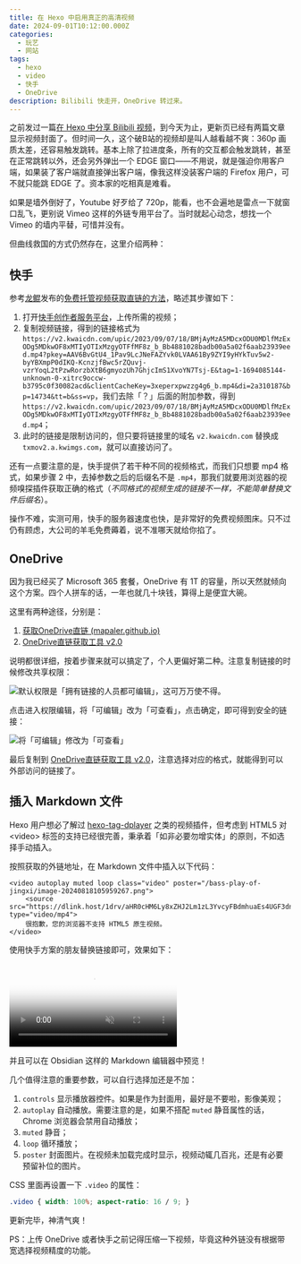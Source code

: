 ```yaml
---
title: 在 Hexo 中启用真正的高清视频
date: 2024-09-01T10:12:00.000Z
categories:
  - 玩艺
  - 网站
tags:
  - hexo
  - video
  - 快手
  - OneDrive
description: Bilibili 快走开，OneDrive 转过来。
---
```

之前发过一篇[在 Hexo 中分享 Bilibili 视频](/playground/web/share-bilibili-video-in-hexo/)，到今天为止，更新页已经有两篇文章显示视频封面了。但时间一久，这个破B站的视频却是叫人越看越不爽：360p 画质太差，还容易触发跳转。基本上除了拉进度条，所有的交互都会触发跳转，甚至在正常跳转以外，还会另外弹出一个 EDGE 窗口——不用说，就是强迫你用客户端，如果装了客户端就直接弹出客户端，像我这样没装客户端的 Firefox 用户，可不就只能跳 EDGE 了。资本家的吃相真是难看。

如果是墙外倒好了，Youtube 好歹给了 720p，能看，也不会遍地是雷点一下就窗口乱飞，更别说 Vimeo 这样的外链专用平台了。当时就起心动念，想找一个 Vimeo 的墙内平替，可惜并没有。

但曲线救国的方式仍然存在，这里介绍两种：

## 快手

参考[龙鲲](https://lklog.cn/)发布的[免费托管视频获取直链的方法](https://lklog.cn/course/1063.html)，略述其步骤如下：

1. 打开[快手创作者服务平台](https://cp.kuaishou.com/)，上传所需的视频；
2. 复制视频链接，得到的链接格式为 `https://v2.kwaicdn.com/upic/2023/09/07/18/BMjAyMzA5MDcxODU0MDlfMzExODg5MDkwOF8xMTIyOTIxMzgyOTFfMF8z_b_Bb4881028badb00a5a02f6aab23939eed.mp4?pkey=AAV6BvGtU4_1Pav9LcJNeFAZYvk0LVAA61By9ZYI9yHYkTuv5w2-byYBXmpP0dIKQ-KcnzjfBwc5rZQuvj-vzrYoqL2tPzwRorzbXtB6gmyozUh7GhjcImS1XvoYN7Tsj-E&tag=1-1694085144-unknown-0-xitrc9occw-b3795c0f30082acd&clientCacheKey=3xeperxpwzzg4g6_b.mp4&di=2a310187&bp=14734&tt=b&ss=vp`，我们去除「？」后面的附加参数，得到 `https://v2.kwaicdn.com/upic/2023/09/07/18/BMjAyMzA5MDcxODU0MDlfMzExODg5MDkwOF8xMTIyOTIxMzgyOTFfMF8z_b_Bb4881028badb00a5a02f6aab23939eed.mp4`；
3. 此时的链接是限制访问的，但只要将链接里的域名 `v2.kwaicdn.com` 替换成 `txmov2.a.kwimgs.com`，就可以直接访问了。

还有一点要注意的是，快手提供了若干种不同的视频格式，而我们只想要 mp4 格式，如果步骤 2 中，去掉参数之后的后缀名不是 `.mp4`，那我们就要用浏览器的视频嗅探插件获取正确的格式（*不同格式的视频生成的链接不一样，不能简单替换文件后缀名*）。

操作不难，实测可用，快手的服务器速度也快，是非常好的免费视频图床。只不过仍有顾虑，大公司的羊毛免费薅着，说不准哪天就给你掐了。

## OneDrive

因为我已经买了 Microsoft 365 套餐，OneDrive 有 1T 的容量，所以天然就倾向这个方案。四个人拼车的话，一年也就几十块钱，算得上是便宜大碗。

这里有两种途径，分别是：

1. [获取OneDrive直链 (mapaler.github.io)](https://mapaler.github.io/GetOneDriveDirectLink/)
2. [OneDrive直链获取工具 v2.0](https://onedrive.gimhoy.com/)

说明都很详细，按着步骤来就可以搞定了，个人更偏好第二种。注意复制链接的时候修改共享权限：

![默认权限是「拥有链接的人员都可编辑」，这可万万使不得。](https://media.kaerozhi.com/2025/06/3bcdc2b3cacf623e7df1c9182e423282.png)

点击进入权限编辑，将「可编辑」改为「可查看」，点击确定，即可得到安全的链接：

![将「可编辑」修改为「可查看」](https://media.kaerozhi.com/2025/06/f3d7468079782cfcb58f01a531324d44.png)

最后复制到 [OneDrive直链获取工具 v2.0](https://onedrive.gimhoy.com/)，注意选择对应的格式，就能得到可以外部访问的链接了。

## 插入 Markdown 文件

Hexo 用户想必了解过 [hexo-tag-dplayer](https://github.com/MoePlayer/hexo-tag-dplayer) 之类的视频插件，但考虑到 HTML5 对 \<video\> 标签的支持已经很完善，秉承着「如非必要勿增实体」的原则，不如选择手动插入。

按照获取的外链地址，在 Markdown 文件中插入以下代码：

```
<video autoplay muted loop class="video" poster="/bass-play-of-jingxi/image-20240818105959267.png">
    <source src="https://dlink.host/1drv/aHR0cHM6Ly8xZHJ2Lm1zL3YvcyFBdmhuaEs4UGF3dnNucjlGbHZiNk9mTU5adkg2UXc_ZT1RWFp6OVQ.mp4" type="video/mp4">
    很抱歉，您的浏览器不支持 HTML5 原生视频。
</video>
```

使用快手方案的朋友替换链接即可，效果如下：

<video controls autoplay muted loop class="video" poster="/bass-play-of-jingxi/image-20240818105959267.png">
    <source src="https://dlink.host/1drv/aHR0cHM6Ly8xZHJ2Lm1zL3YvcyFBdmhuaEs4UGF3dnNucjlGbHZiNk9mTU5adkg2UXc_ZT1RWFp6OVQ.mp4" type="video/mp4">
    很抱歉，您的浏览器不支持 HTML5 原生视频。
</video>

并且可以在 Obsidian 这样的 Markdown 编辑器中预览！

几个值得注意的重要参数，可以自行选择加还是不加：

1. `controls` 显示播放器控件。如果是作为封面用，最好是不要啦，影像美观；
2. `autoplay` 自动播放。需要注意的是，如果不搭配 `muted` 静音属性的话，Chrome 浏览器会禁用自动播放；
3. `muted` 静音；
4. `loop` 循环播放；
5. `poster` 封面图片。在视频未加载完成时显示，视频动辄几百兆，还是有必要预留补位的图片。

CSS 里面再设置一下 `.video` 的属性：

```css
.video { width: 100%; aspect-ratio: 16 / 9; }
```

更新完毕，神清气爽！

PS：上传 OneDrive 或者快手之前记得压缩一下视频，毕竟这种外链没有根据带宽选择视频精度的功能。
